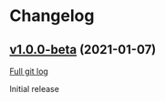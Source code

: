 # Changelog

## [v1.0.0-beta](https://github.com/peps1/airdcpp-auto-downloader/tree/v1.0.0-beta.2) (2021-01-07)
[Full git log](https://github.com/peps1/airdcpp-auto-downloader/compare/0068f7bb65a1ae626083c61c778f73493ffa3bce...v1.0.0-beta.2)

Initial release
